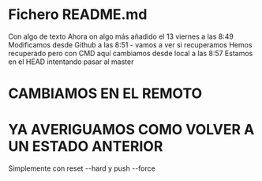 # Fichero README.md

Con algo de texto
Ahora on algo más añadido el 13 viernes a las 8:49
Modificamos desde Github a las 8:51 - vamos a ver si recuperamos
Hemos recuperado pero con CMD aquí cambiamos desde local a las 8:57
Estamos en el HEAD intentando pasar al master

# CAMBIAMOS EN EL REMOTO

# YA AVERIGUAMOS COMO VOLVER A UN ESTADO ANTERIOR
Simplemente con reset --hard y push --force

